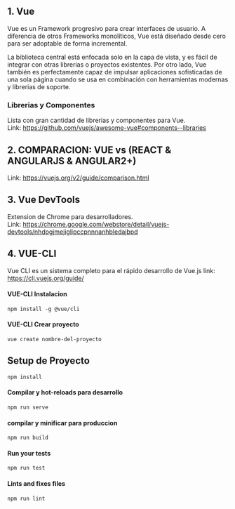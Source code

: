 ## 1. Vue
Vue es un Framework progresivo para crear interfaces de usuario. 
A diferencia de otros Frameworks monolíticos, Vue está diseñado desde cero para ser adoptable de forma incremental. 

La biblioteca central está enfocada solo en la capa de vista, y es fácil de integrar con otras librerias o proyectos existentes. 
Por otro lado, Vue también es perfectamente capaz de impulsar aplicaciones sofisticadas de una sola página 
cuando se usa en combinación con herramientas modernas y librerias de soporte.  


### Librerias y Componentes
Lista con gran cantidad de librerias y componentes para Vue.  
Link: https://github.com/vuejs/awesome-vue#components--libraries

## 2. COMPARACION: VUE vs (REACT & ANGULARJS & ANGULAR2+)

Link: https://vuejs.org/v2/guide/comparison.html


## 3. Vue DevTools
Extension de Chrome para desarrolladores.  
Link: https://chrome.google.com/webstore/detail/vuejs-devtools/nhdogjmejiglipccpnnnanhbledajbpd

## 4. VUE-CLI
Vue CLI es un sistema completo para el rápido desarrollo de Vue.js
link: https://cli.vuejs.org/guide/

#### VUE-CLI Instalacion
```
npm install -g @vue/cli
```

#### VUE-CLI Crear proyecto

```
vue create nombre-del-proyecto
```



## Setup de Proyecto
```
npm install
```

#### Compilar y hot-reloads para desarrollo
```
npm run serve
```

#### compilar y minificar para produccion
```
npm run build
```

#### Run your tests
```
npm run test
```

#### Lints and fixes files
```
npm run lint
```
